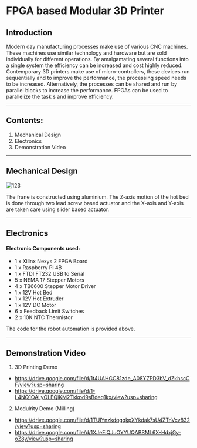 # FPGA based Modular 3D Printer

## Introduction

Modern day manufacturing processes make use of various CNC machines. These
machines use similar technology and hardware but are sold individually for different
operations. By amalgamating several functions into a single system the efficiency
can be increased and cost highly reduced. Contemporary 3D printers make use of
micro-controllers, these devices run sequentially and to improve the performance,
the processing speed needs to be increased. Alternatively, the processes can be
shared and run by parallel blocks to increase the performance. FPGAs can be used
to parallelize the task s and improve efficiency.

---

## Contents:

1. Mechanical Design
2. Electronics
3. Demonstration Video

---

## Mechanical Design
![123](https://github.com/RonishNadar/FPGA-based-Modular-3D-Printer/assets/137984084/25b6ed28-0f47-4415-b739-8b2f9e472351)

The frane is constructed using aluminium. The Z-axis motion of the hot bed is done through two lead screw based actuator and the X-axis and Y-axis are taken care using slider based actuator. 

---

## Electronics
#### Electronic Components used:
- 1 x Xilinx Nexys 2 FPGA Board
- 1 x Raspberry Pi 4B
- 1 x FTDI FT232 USB to Serial
- 5 x NEMA 17 Stepper Motors
- 4 x TB6600 Stepper Motor Driver
- 1 x 12V Hot Bed
- 1 x 12V Hot Extruder
- 1 x 12V DC Motor
- 6 x Feedback Limit Switches
- 2 x 10K NTC Thermistor

The code for the robot automation is provided above.

---

## Demonstration Video

1. 3D Printing Demo

- https://drive.google.com/file/d/1t4UAHGC81zde_A08YZPD3bV_dZkhscCF/view?usp=sharing
- https://drive.google.com/file/d/1-L4NQ1OALyOLEQjKM2Tkkpd9sBdeq1kx/view?usp=sharing

2. Modulrity Demo (Milling)

- https://drive.google.com/file/d/1TUlYnzkdqgqkpXYkdak7sU4ZTnVcv832/view?usp=sharing
- https://drive.google.com/file/d/1XJeEiQJuOYYUQABSML6X-HdxjGy-oZ8y/view?usp=sharing
